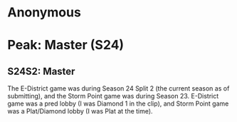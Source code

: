 # Anonymous
# Peak: Master (S24)
## S24S2: Master
The E-District game was during Season 24 Split 2 (the current season as of submitting), and the Storm Point game was during Season 23. E-District game was a pred lobby (I was Diamond 1 in the clip), and Storm Point game was a Plat/Diamond lobby (I was Plat at the time).
